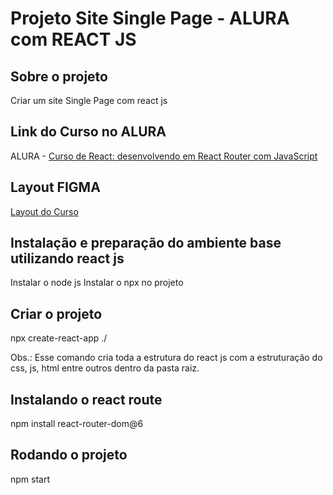 # Projeto Site Single Page - ALURA com REACT JS

## Sobre o projeto
Criar um site Single Page com react js

## Link do Curso no ALURA
ALURA - [Curso de React: desenvolvendo em React Router com JavaScript](https://cursos.alura.com.br/course/React-desenvolvendo-react-router-javaScript)

## Layout FIGMA
[Layout do Curso](https://www.figma.com/file/nDTrIQxTu6aldQG0o0iAbj/Ol%C3%A1%2C-Mundo!---Projeto-React%3A-router?node-id=38%3A716)

## Instalação e preparação do ambiente base utilizando react js
Instalar o node js
Instalar o npx no projeto

## Criar o projeto
npx create-react-app ./

Obs.: Esse comando cria toda a estrutura do react js com a estruturação do css, js, html entre outros dentro da pasta raiz.


## Instalando o react route
npm install react-router-dom@6

## Rodando o projeto
npm start

